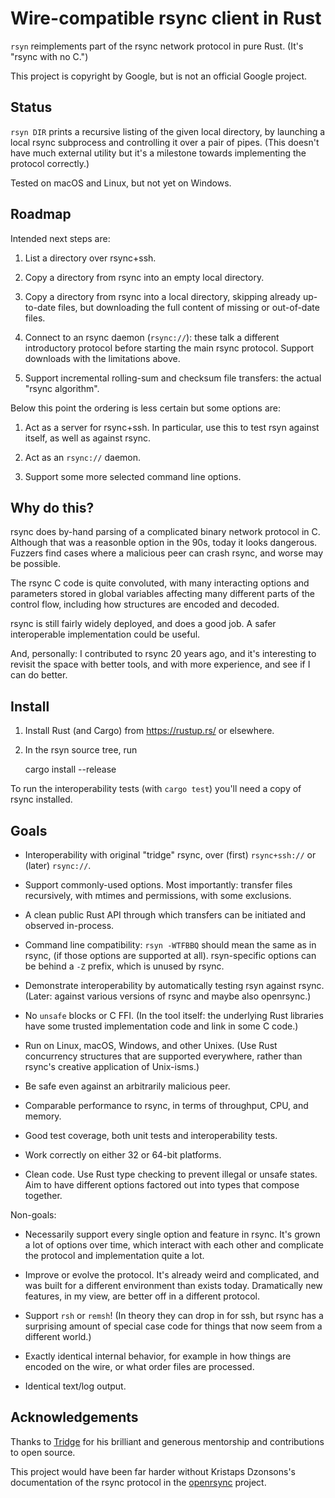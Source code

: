 # Wire-compatible rsync client in Rust

`rsyn` reimplements part of the rsync network protocol in pure Rust.
(It's "rsync with no C.")

This project is copyright by Google, but is not an official Google project.

## Status

`rsyn DIR` prints a recursive listing of the given local directory, by launching
a local rsync subprocess and controlling it over a pair of pipes. (This doesn't
have much external utility but it's a milestone towards implementing the
protocol correctly.)

Tested on macOS and Linux, but not yet on Windows.

## Roadmap

Intended next steps are:

1. List a directory over rsync+ssh.

1. Copy a directory from rsync into an empty local directory.

1. Copy a directory from rsync into a local directory, skipping already
   up-to-date files, but downloading the full content of missing or out-of-date
   files.

1. Connect to an rsync daemon (`rsync://`): these talk a different introductory
   protocol before starting the main rsync protocol. Support downloads with the
   limitations above.

1. Support incremental rolling-sum and checksum file transfers: the actual
   "rsync algorithm".

Below this point the ordering is less certain but some options are:

1. Act as a server for rsync+ssh. In particular, use this to test rsyn against
   itself, as well as against rsync.

1. Act as an `rsync://` daemon.

1. Support some more selected command line options.

## Why do this?

rsync does by-hand parsing of a complicated binary network protocol in C.
Although that was a reasonble option in the 90s, today it looks dangerous.
Fuzzers find cases where a malicious peer can crash rsync, and worse may be
possible.

The rsync C code is quite convoluted, with many interacting options and
parameters stored in global variables affecting many different parts of the
control flow, including how structures are encoded and decoded.

rsync is still fairly widely deployed, and does a good job. A safer
interoperable implementation could be useful.

And, personally: I contributed to rsync 20 years ago, and it's interesting
to revisit the space with better tools, and with more experience, and see if I
can do better.

## Install

1. Install Rust (and Cargo) from <https://rustup.rs/> or elsewhere.

2. In the rsyn source tree, run

    cargo install --release

To run the interoperability tests (with `cargo test`) you'll need a copy
of rsync installed.

## Goals

* Interoperability with original "tridge" rsync, over (first) `rsync+ssh://` or
  (later) `rsync://`.

* Support commonly-used options. Most importantly: transfer files recursively,
  with mtimes and permissions, with some exclusions.

* A clean public Rust API through which transfers can be initiated and observed
  in-process.

* Command line compatibility: `rsyn -WTFBBQ` should mean the same as in rsync,
  (if those options are supported at all). rsyn-specific options can be behind
  a `-Z` prefix, which is unused by rsync.

* Demonstrate interoperability by automatically testing rsyn against rsync.
  (Later: against various versions of rsync and maybe also openrsync.)

* No `unsafe` blocks or C FFI. (In the tool itself: the underlying
  Rust libraries have some trusted implementation code and link in some C code.)

* Run on Linux, macOS, Windows, and other Unixes.
  (Use Rust concurrency structures that are supported everywhere, rather than
  rsync's creative application of Unix-isms.)

* Be safe even against an arbitrarily malicious peer.

* Comparable performance to rsync, in terms of throughput, CPU, and memory.

* Good test coverage, both unit tests and interoperability tests.

* Work correctly on either 32 or 64-bit platforms.

* Clean code. Use Rust type checking to prevent illegal or unsafe states.
  Aim to have different options factored out into types that compose together.

Non-goals:

* Necessarily support every single option and feature in rsync. It's grown a
  lot of options over time, which interact with each other and complicate the
  protocol and implementation quite a lot.

* Improve or evolve the protocol. It's already weird and complicated, and was
  built for a different environment than exists today. Dramatically new
  features, in my view, are better off in a different protocol.

* Support `rsh` or `remsh`! (In theory they can drop in for ssh, but rsync has a
  surprising amount of special case code for things that now seem from a
  different world.)

* Exactly identical internal behavior, for example in how things are encoded on
  the wire, or what order files are processed.

* Identical text/log output.

## Acknowledgements

Thanks to [Tridge](https://www.samba.org/~tridge/) for his brilliant and
generous mentorship and contributions to open source.

This project would have been far harder without Kristaps Dzonsons's
documentation of the rsync protocol in the
[openrsync](https://github.com/kristapsdz/openrsync) project.

